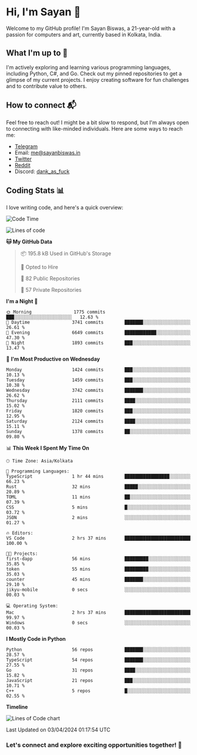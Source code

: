 # Hi, I'm Sayan 👋

Welcome to my GitHub profile! I'm Sayan Biswas, a 21-year-old with a passion for computers and art, currently based in Kolkata, India.

## What I'm up to 🚀

I'm actively exploring and learning various programming languages, including Python, C#, and Go. Check out my pinned repositories to get a glimpse of my current projects. I enjoy creating software for fun challenges and to contribute value to others.

## How to connect 📬

Feel free to reach out! I might be a bit slow to respond, but I'm always open to connecting with like-minded individuals. Here are some ways to reach me:

- [Telegram](https://t.me/dank_as_fuck)
- Email: [me@sayanbiswas.in](mailto:me@sayanbiswas.in)
- [Twitter](https://twitter.com/TheDankDel)
- [Reddit](https://www.reddit.com/user/dank_as_fuck_/)
- Discord: [dank_as_fuck](https://discordapp.com/users/506536929152466945)

## Coding Stats 📊

I love writing code, and here's a quick overview:

<!--START_SECTION:waka-->
![Code Time](http://img.shields.io/badge/Code%20Time-1%2C581%20hrs%2022%20mins-blue)

![Lines of code](https://img.shields.io/badge/From%20Hello%20World%20I%27ve%20Written-7.8%20million%20lines%20of%20code-blue)

**🐱 My GitHub Data** 

> 📦 195.8 kB Used in GitHub's Storage 
 > 
> 💼 Opted to Hire
 > 
> 📜 82 Public Repositories 
 > 
> 🔑 57 Private Repositories 
 > 
**I'm a Night 🦉** 

```text
🌞 Morning                1775 commits        ███░░░░░░░░░░░░░░░░░░░░░░   12.63 % 
🌆 Daytime                3741 commits        ███████░░░░░░░░░░░░░░░░░░   26.61 % 
🌃 Evening                6649 commits        ████████████░░░░░░░░░░░░░   47.30 % 
🌙 Night                  1893 commits        ███░░░░░░░░░░░░░░░░░░░░░░   13.47 % 
```
📅 **I'm Most Productive on Wednesday** 

```text
Monday                   1424 commits        ███░░░░░░░░░░░░░░░░░░░░░░   10.13 % 
Tuesday                  1459 commits        ███░░░░░░░░░░░░░░░░░░░░░░   10.38 % 
Wednesday                3742 commits        ███████░░░░░░░░░░░░░░░░░░   26.62 % 
Thursday                 2111 commits        ████░░░░░░░░░░░░░░░░░░░░░   15.02 % 
Friday                   1820 commits        ███░░░░░░░░░░░░░░░░░░░░░░   12.95 % 
Saturday                 2124 commits        ████░░░░░░░░░░░░░░░░░░░░░   15.11 % 
Sunday                   1378 commits        ██░░░░░░░░░░░░░░░░░░░░░░░   09.80 % 
```


📊 **This Week I Spent My Time On** 

```text
🕑︎ Time Zone: Asia/Kolkata

💬 Programming Languages: 
TypeScript               1 hr 44 mins        █████████████████░░░░░░░░   66.23 % 
Rust                     32 mins             █████░░░░░░░░░░░░░░░░░░░░   20.89 % 
TOML                     11 mins             ██░░░░░░░░░░░░░░░░░░░░░░░   07.39 % 
CSS                      5 mins              █░░░░░░░░░░░░░░░░░░░░░░░░   03.72 % 
JSON                     2 mins              ░░░░░░░░░░░░░░░░░░░░░░░░░   01.27 % 

🔥 Editors: 
VS Code                  2 hrs 37 mins       █████████████████████████   100.00 % 

🐱‍💻 Projects: 
first-dapp               56 mins             █████████░░░░░░░░░░░░░░░░   35.85 % 
token                    55 mins             █████████░░░░░░░░░░░░░░░░   35.03 % 
counter                  45 mins             ███████░░░░░░░░░░░░░░░░░░   29.10 % 
jikyu-mobile             0 secs              ░░░░░░░░░░░░░░░░░░░░░░░░░   00.03 % 

💻 Operating System: 
Mac                      2 hrs 37 mins       █████████████████████████   99.97 % 
Windows                  0 secs              ░░░░░░░░░░░░░░░░░░░░░░░░░   00.03 % 
```

**I Mostly Code in Python** 

```text
Python                   56 repos            ███████░░░░░░░░░░░░░░░░░░   28.57 % 
TypeScript               54 repos            ███████░░░░░░░░░░░░░░░░░░   27.55 % 
Go                       31 repos            ████░░░░░░░░░░░░░░░░░░░░░   15.82 % 
JavaScript               21 repos            ███░░░░░░░░░░░░░░░░░░░░░░   10.71 % 
C++                      5 repos             █░░░░░░░░░░░░░░░░░░░░░░░░   02.55 % 
```



**Timeline**

![Lines of Code chart](https://raw.githubusercontent.com/Dank-del/Dank-del/main/assets/bar_graph.png)


 Last Updated on 03/04/2024 01:17:54 UTC
<!--END_SECTION:waka-->

### Let's connect and explore exciting opportunities together! 🚀
